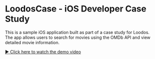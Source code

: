 # LoodosCase - iOS Developer Case Study

This is a sample iOS application built as part of a case study for Loodos.  
The app allows users to search for movies using the OMDb API and view detailed movie information.

[▶️ Click here to watch the demo video](demodemo.mov)
